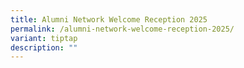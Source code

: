 ```yaml
---
title: Alumni Network Welcome Reception 2025
permalink: /alumni-network-welcome-reception-2025/
variant: tiptap
description: ""
---
```

<p></p>